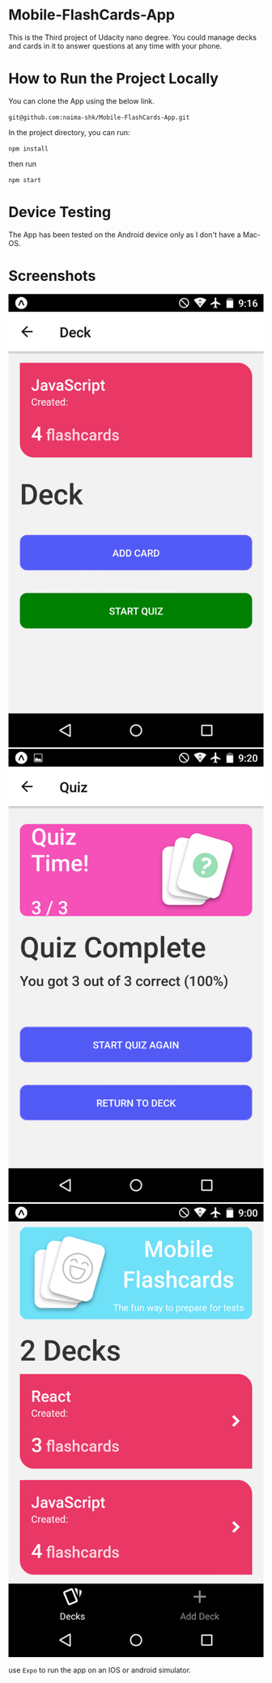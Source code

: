 # Mobile-FlashCards-App

This is the Third project of Udacity nano degree. You could manage decks and cards in it to answer questions at any time with your phone.

# How to Run the Project Locally

You can clone the App using the below link.

`git@github.com:naima-shk/Mobile-FlashCards-App.git`

In the project directory, you can run:

`npm install`

then run

`npm start`

# Device Testing

The App has been tested on the Android device only as I don't have a Mac-OS.

# Screenshots

![](images/deck1.png)
![](images/deck2.png)
![](images/deck3.png)

use `Expo` to run the app on an IOS or android simulator.
